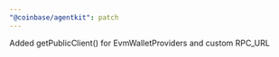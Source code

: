 ```yaml
---
"@coinbase/agentkit": patch
---
```


Added getPublicClient() for EvmWalletProviders and custom RPC_URL
